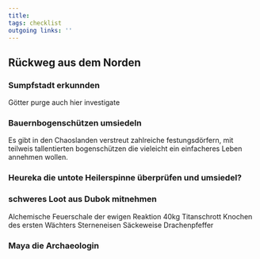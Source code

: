 ```yaml
---
title:   
tags: checklist  
outgoing links: ''  
---
```

## Rückweg aus dem Norden
### Sumpfstadt erkunnden
Götter purge auch hier investigate
### Bauernbogenschützen umsiedeln  
Es gibt in den Chaoslanden verstreut zahlreiche festungsdörfern, mit teilweis tallentierten bogenschützen die vieleicht ein einfacheres Leben annehmen wollen.  
### Heureka die untote Heilerspinne überprüfen und umsiedel?   
### schweres Loot aus Dubok mitnehmen
Alchemische Feuerschale der ewigen Reaktion
40kg Titanschrott
Knochen des ersten Wächters
Sterneneisen
Säckeweise Drachenpfeffer
### Maya die Archaeologin